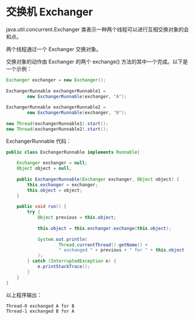 # 交换机 Exchanger
java.util.concurrent.Exchanger 类表示一种两个线程可以进行互相交换对象的会和点。

两个线程通过一个 Exchanger 交换对象。

交换对象的动作由 Exchanger 的两个 exchange() 方法的其中一个完成。以下是一个示例：

```java
Exchanger exchanger = new Exchanger();  
 
ExchangerRunnable exchangerRunnable1 =  
        new ExchangerRunnable(exchanger, "A");  
 
ExchangerRunnable exchangerRunnable2 =  
        new ExchangerRunnable(exchanger, "B");  
 
new Thread(exchangerRunnable1).start();  
new Thread(exchangerRunnable2).start();  
```

ExchangerRunnable 代码：

```java
public class ExchangerRunnable implements Runnable{  
 
    Exchanger exchanger = null;  
    Object object = null;  
 
    public ExchangerRunnable(Exchanger exchanger, Object object) {  
        this.exchanger = exchanger;  
        this.object = object;  
    }  
 
    public void run() {  
        try {  
            Object previous = this.object;  
 
            this.object = this.exchanger.exchange(this.object);  
 
            System.out.println(  
                    Thread.currentThread().getName() +  
                    " exchanged " + previous + " for " + this.object  
            );  
        } catch (InterruptedException e) {  
            e.printStackTrace();  
        }  
    }  
}  
```

以上程序输出：

```
Thread-0 exchanged A for B
Thread-1 exchanged B for A
```
